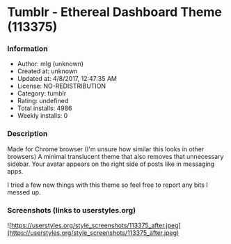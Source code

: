 # Tumblr - Ethereal Dashboard Theme (113375)

### Information
- Author: mlg (unknown)
- Created at: unknown
- Updated at: 4/8/2017, 12:47:35 AM
- License: NO-REDISTRIBUTION
- Category: tumblr
- Rating: undefined
- Total installs: 4986
- Weekly installs: 0


### Description
Made for Chrome browser (I'm unsure how similar this looks in other browsers)
A minimal translucent theme that also removes that unnecessary sidebar.
Your avatar appears on the right side of posts like in messaging apps.

I tried a few new things with this theme so feel free to report any bits I messed up.


### Screenshots (links to userstyles.org)
![https://userstyles.org/style_screenshots/113375_after.jpeg](https://userstyles.org/style_screenshots/113375_after.jpeg)


